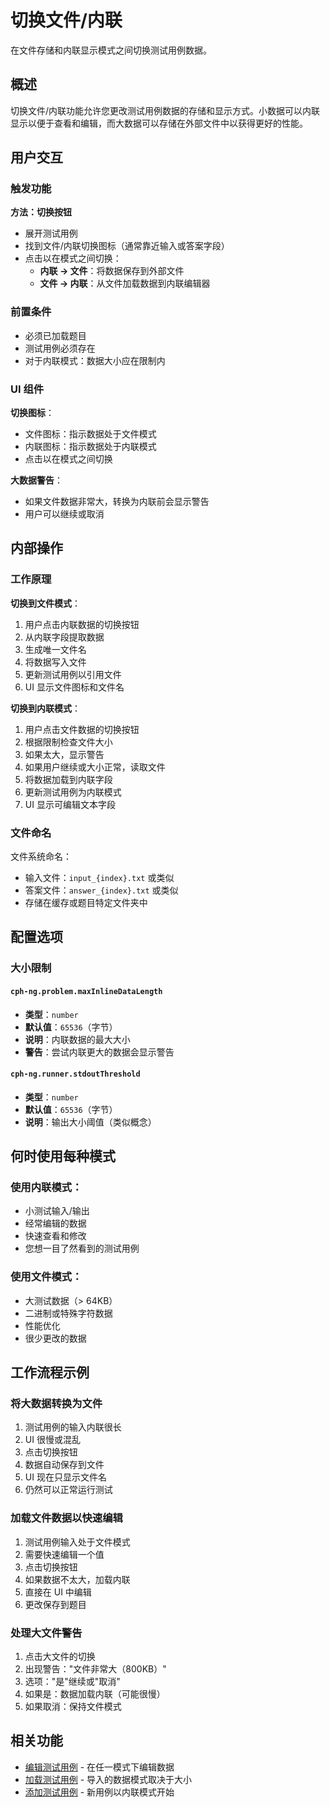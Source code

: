 # 切换文件/内联

在文件存储和内联显示模式之间切换测试用例数据。

## 概述

切换文件/内联功能允许您更改测试用例数据的存储和显示方式。小数据可以内联显示以便于查看和编辑，而大数据可以存储在外部文件中以获得更好的性能。

## 用户交互

### 触发功能

**方法：切换按钮**
- 展开测试用例
- 找到文件/内联切换图标（通常靠近输入或答案字段）
- 点击以在模式之间切换：
  - **内联 → 文件**：将数据保存到外部文件
  - **文件 → 内联**：从文件加载数据到内联编辑器

### 前置条件

- 必须已加载题目
- 测试用例必须存在
- 对于内联模式：数据大小应在限制内

### UI 组件

**切换图标**：
- 文件图标：指示数据处于文件模式
- 内联图标：指示数据处于内联模式
- 点击以在模式之间切换

**大数据警告**：
- 如果文件数据非常大，转换为内联前会显示警告
- 用户可以继续或取消

## 内部操作

### 工作原理

**切换到文件模式**：
1. 用户点击内联数据的切换按钮
2. 从内联字段提取数据
3. 生成唯一文件名
4. 将数据写入文件
5. 更新测试用例以引用文件
6. UI 显示文件图标和文件名

**切换到内联模式**：
1. 用户点击文件数据的切换按钮
2. 根据限制检查文件大小
3. 如果太大，显示警告
4. 如果用户继续或大小正常，读取文件
5. 将数据加载到内联字段
6. 更新测试用例为内联模式
7. UI 显示可编辑文本字段

### 文件命名

文件系统命名：
- 输入文件：`input_{index}.txt` 或类似
- 答案文件：`answer_{index}.txt` 或类似
- 存储在缓存或题目特定文件夹中

## 配置选项

### 大小限制

#### `cph-ng.problem.maxInlineDataLength`
- **类型**：`number`
- **默认值**：`65536`（字节）
- **说明**：内联数据的最大大小
- **警告**：尝试内联更大的数据会显示警告

#### `cph-ng.runner.stdoutThreshold`
- **类型**：`number`
- **默认值**：`65536`（字节）
- **说明**：输出大小阈值（类似概念）

## 何时使用每种模式

### 使用内联模式：
- 小测试输入/输出
- 经常编辑的数据
- 快速查看和修改
- 您想一目了然看到的测试用例

### 使用文件模式：
- 大测试数据（> 64KB）
- 二进制或特殊字符数据
- 性能优化
- 很少更改的数据

## 工作流程示例

### 将大数据转换为文件

1. 测试用例的输入内联很长
2. UI 很慢或混乱
3. 点击切换按钮
4. 数据自动保存到文件
5. UI 现在只显示文件名
6. 仍然可以正常运行测试

### 加载文件数据以快速编辑

1. 测试用例输入处于文件模式
2. 需要快速编辑一个值
3. 点击切换按钮
4. 如果数据不太大，加载内联
5. 直接在 UI 中编辑
6. 更改保存到题目

### 处理大文件警告

1. 点击大文件的切换
2. 出现警告："文件非常大（800KB）"
3. 选项："是"继续或"取消"
4. 如果是：数据加载内联（可能很慢）
5. 如果取消：保持文件模式

## 相关功能

- [编辑测试用例](edit-test-case.md) - 在任一模式下编辑数据
- [加载测试用例](load-test-cases.md) - 导入的数据模式取决于大小
- [添加测试用例](add-test-case.md) - 新用例以内联模式开始
